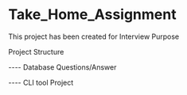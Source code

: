 # Take_Home_Assignment
This project has been created for Interview Purpose


Project Structure 

---- Database Questions/Answer

----  CLI tool Project
